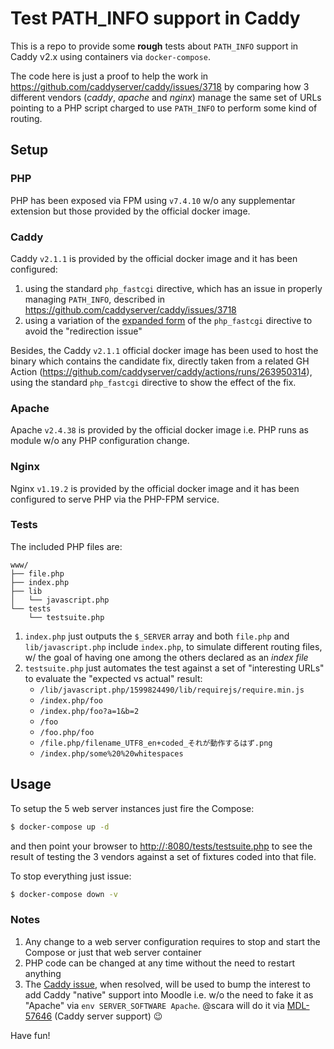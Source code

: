 # Test PATH_INFO support in Caddy
This is a repo to provide some **rough** tests about `PATH_INFO` support in Caddy v2.x using containers via `docker-compose`.

The code here is just a proof to help the work in https://github.com/caddyserver/caddy/issues/3718 by comparing how 3 different vendors (_caddy_, _apache_ and _nginx_) manage the same set of URLs pointing to a PHP script charged to use `PATH_INFO` to perform some kind of routing.

## Setup
### PHP
PHP has been exposed via FPM using `v7.4.10` w/o any supplementar extension but those provided by the official docker image.

### Caddy
Caddy `v2.1.1` is provided by the official docker image and it has been configured:
1. using the standard `php_fastcgi` directive, which has an issue in properly managing `PATH_INFO`, described in https://github.com/caddyserver/caddy/issues/3718
1. using a variation of the [expanded form](https://caddyserver.com/docs/caddyfile/directives/php_fastcgi#expanded-form) of the `php_fastcgi` directive to avoid the "redirection issue"

Besides, the Caddy `v2.1.1` official docker image has been used to host the binary which contains the candidate fix, directly taken from a related GH Action (https://github.com/caddyserver/caddy/actions/runs/263950314), using the standard `php_fastcgi` directive to show the effect of the fix.

### Apache
Apache `v2.4.38` is provided by the official docker image i.e. PHP runs as module w/o any PHP configuration change.

### Nginx
Nginx `v1.19.2` is provided by the official docker image and it has been configured to serve PHP via the PHP-FPM service.

### Tests
The included PHP files are:
```
www/
├── file.php
├── index.php
├── lib
│   └── javascript.php
└── tests
    └── testsuite.php
```
1. `index.php` just outputs the `$_SERVER` array and both `file.php` and `lib/javascript.php` include `index.php`, to simulate different routing files, w/ the goal of having one among the others declared as an _index file_
1. `testsuite.php` just automates the test against a set of "interesting URLs" to evaluate the "expected vs actual" result:
   - `/lib/javascript.php/1599824490/lib/requirejs/require.min.js`
   - `/index.php/foo`
   - `/index.php/foo?a=1&b=2`
   - `/foo`
   - `/foo.php/foo`
   - `/file.php/filename_UTF8_en+coded_それが動作するはず.png`
   - `/index.php/some%20%20whitespaces`

## Usage
To setup the 5 web server instances just fire the Compose:
``` bash
$ docker-compose up -d
```
and then point your browser to [http://<host>:8080/tests/testsuite.php](http://localhost:8080/tests/testsuite.php) to see the result of testing the 3 vendors against a set of fixtures coded into that file.

To stop everything just issue:
``` bash
$ docker-compose down -v
```

### Notes
1. Any change to a web server configuration requires to stop and start the Compose or just that web server container
1. PHP code can be changed at any time without the need to restart anything
1. The [Caddy issue](https://github.com/caddyserver/caddy/issues/3718), when resolved, will be used to bump the interest to add Caddy "native" support into Moodle i.e. w/o the need to fake it as "Apache" via `env SERVER_SOFTWARE Apache`. @scara will do it via [MDL-57646](https://tracker.moodle.org/browse/MDL-57646) (Caddy server support) :wink:

Have fun!
